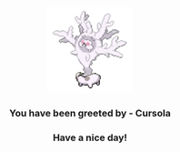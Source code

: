 <p align="center">
    <img src="https://raw.githubusercontent.com/PokeAPI/sprites/master/sprites/pokemon/864.png" width="150" height="150">
</p>
<h3 align="center">You have been greeted by - <b>Cursola</b></h3>
<h3 align="center">Have a nice day!</h3>
